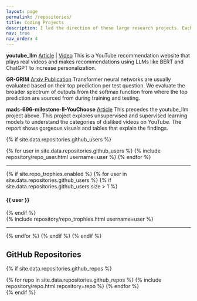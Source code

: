 ```yaml
---
layout: page
permalink: /repositories/
title: Coding Projects
description: I led the direction of these large research projects. Each took several months and involved collaborators.
nav: true
nav_order: 4
---
```


**youtube_llm** [Article](https://medium.com/@gabrielalon257/youtube-filtering-capstone-67f755fb6dca) | [Video](https://drive.google.com/file/d/10EIKd1QhmoLsq2TeQgsYkP51RMODiRMc/view)
This is a YouTube recommendation website that plays real videos and makes recommendations
using LLMs like BERT and ChatGPT to increase personalization.

**GR-GRIM** [Arxiv Publication](https://arxiv.org/abs/2206.14348)
Transformer neural networks are usually evaluated based on their top prediction per test question. We evaluate the broader
spectrum of outputs from the softmax function from where the top prediction are sourced from during training and testing. 
  
**mads-696-milestone-II-YouChoose** [Article](https://medium.com/@gabrielalon257/predicting-youtube-dislikes-4c71a41718ac)
This precedes the youtube_llm project above. This project explores unsupervised and supervised learning models to understand
the categories of disliked videos on YouTube. The report shows gorgeous visuals and tables that explain the findings.


{% if site.data.repositories.github_users %}
<div class="repositories d-flex flex-wrap flex-md-row flex-column justify-content-between align-items-center">
  {% for user in site.data.repositories.github_users %}
    {% include repository/repo_user.html username=user %}
  {% endfor %}
</div>

---

{% if site.repo_trophies.enabled %}
{% for user in site.data.repositories.github_users %}
  {% if site.data.repositories.github_users.size > 1 %}
  <h4>{{ user }}</h4>
  {% endif %}
  <div class="repositories d-flex flex-wrap flex-md-row flex-column justify-content-between align-items-center">
  {% include repository/repo_trophies.html username=user %}
  </div>

  ---

{% endfor %}
{% endif %}
{% endif %}

## GitHub Repositories

{% if site.data.repositories.github_repos %}
<div class="repositories d-flex flex-wrap flex-md-row flex-column justify-content-between align-items-center">
  {% for repo in site.data.repositories.github_repos %}
    {% include repository/repo.html repository=repo %}
  {% endfor %}
</div>
{% endif %}

